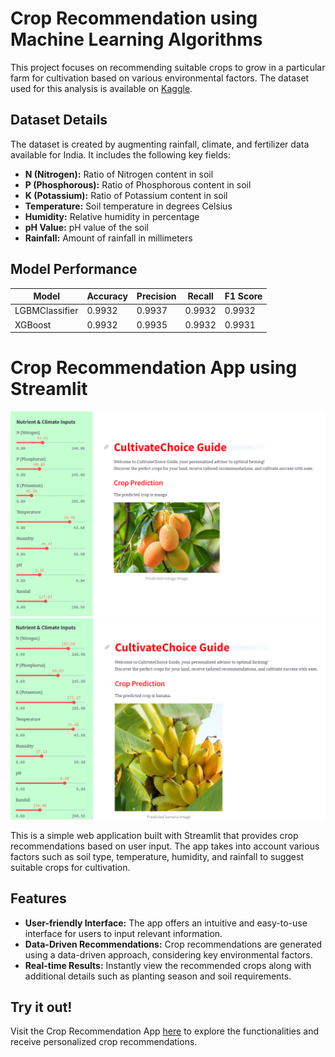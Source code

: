 # Crop Recommendation using Machine Learning Algorithms

This project focuses on recommending suitable crops to grow in a particular farm for cultivation based on various environmental factors. The dataset used for this analysis is available on [Kaggle](https://www.kaggle.com/datasets/atharvaingle/crop-recommendation-dataset).

## Dataset Details

The dataset is created by augmenting rainfall, climate, and fertilizer data available for India. It includes the following key fields:

- **N (Nitrogen):** Ratio of Nitrogen content in soil
- **P (Phosphorous):** Ratio of Phosphorous content in soil
- **K (Potassium):** Ratio of Potassium content in soil
- **Temperature:** Soil temperature in degrees Celsius
- **Humidity:** Relative humidity in percentage
- **pH Value:** pH value of the soil
- **Rainfall:** Amount of rainfall in millimeters
  
## Model Performance

| Model                               | Accuracy | Precision | Recall  | F1 Score |
| ----------------------------------- | -------- | --------- | ------- | -------- |
| LGBMClassifier | 0.9932   | 0.9937    | 0.9932  | 0.9932   |
| XGBoost    | 0.9932   | 0.9935    | 0.9932  | 0.9931   |




# Crop Recommendation App using Streamlit

![Crop Recommendation App](crop_recommendation_1.PNG) ![Crop Recommendation App](crop_recommendation_2.PNG)

This is a simple web application built with Streamlit that provides crop recommendations based on user input. The app takes into account various factors such as soil type, temperature, humidity, and rainfall to suggest suitable crops for cultivation.

## Features
- **User-friendly Interface:** The app offers an intuitive and easy-to-use interface for users to input relevant information.
- **Data-Driven Recommendations:** Crop recommendations are generated using a data-driven approach, considering key environmental factors.
- **Real-time Results:** Instantly view the recommended crops along with additional details such as planting season and soil requirements.

## Try it out!
Visit the Crop Recommendation App [here](https://crop-recommendation-app-bd.streamlit.app/) to explore the functionalities and receive personalized crop recommendations.

